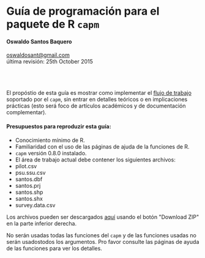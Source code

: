 # Guía de programación para el paquete de R `capm`
#### Oswaldo Santos Baquero
oswaldosant@gmail.com  
última revisión: 25th October 2015
<br><br><br><br>

El propóstio de esta guía es mostrar como implementar el [flujo de trabajo](http://oswaldosantos.github.io/capm) soportado por el `capm`, sin entrar en detalles teóricos o en implicaciones prácticas (esto será foco de artículos académicos y de documentación complementar).  
 
#### Presupuestos para reproduzir esta guía:

* Conocimiento mínimo de R.
* Familiaridad con el uso de las páginas de ajuda de la funciones de R.
* `capm` versión 0.8.0 instalado.
* El área de trabajo actual debe contener los siguientes archivos: 
 * pilot.csv
 * psu.ssu.csv
 * santos.dbf
 * santos.prj
 * santos.shp
 * santos.shx
 * survey.data.csv

Los archivos pueden ser descargados [aquí](https://github.com/oswaldosantos/programming-guide-for-the-capm-r-package) usando el botón "Download ZIP" en la parte inferior derecha.  

No serán usadas todas las funciones del `capm` y de las funciones usadas no serán usadostodos los argumentos. Pro favor consulte las páginas de ayuda de las funciones para ver los detalles.